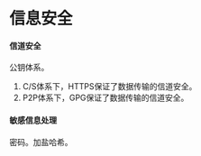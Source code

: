 # 信息安全

#### 信道安全

公钥体系。

1. C/S体系下，HTTPS保证了数据传输的信道安全。
2. P2P体系下，GPG保证了数据传输的信道安全。

#### 敏感信息处理

密码。加盐哈希。



